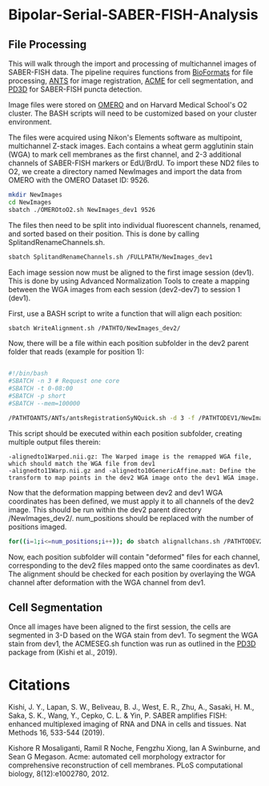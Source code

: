 # Bipolar-Serial-SABER-FISH-Analysis

## File Processing
This will walk through the import and processing of multichannel images of SABER-FISH data. The pipeline requires functions from [BioFormats](https://www.openmicroscopy.org/bio-formats/) for file processing, [ANTS](https://github.com/ANTsX/ANTs) for image registration, [ACME](https://github.com/krm15/ACME) for cell segmentation, and [PD3D](https://github.com/ewest11/PD3D) for SABER-FISH puncta detection.

Image files were stored on [OMERO](https://www.openmicroscopy.org/omero/) and on Harvard Medical School's O2 cluster. The BASH scripts will need to be customized based on your cluster environment. 

The files were acquired using Nikon's Elements software as multipoint, multichannel Z-stack images. Each contains a wheat germ agglutinin stain (WGA) to mark cell membranes as the first channel, and 2-3 additional channels of SABER-FISH markers or EdU/BrdU. To import these ND2 files to O2, we create a directory named NewImages and import the data from OMERO with the OMERO Dataset ID: 9526.

```bash
mkdir NewImages
cd NewImages
sbatch ./OMEROtoO2.sh NewImages_dev1 9526
```

The files then need to be split into individual fluorescent channels, renamed, and sorted based on their position. This is done by calling SplitandRenameChannels.sh.

```bash
sbatch SplitandRenameChannels.sh /FULLPATH/NewImages_dev1
```

Each image session now must be aligned to the first image session (dev1). This is done by using Advanced Normalization Tools to create a mapping between the WGA images from each session (dev2-dev7) to session 1 (dev1). 

First, use a BASH script to write a function that will align each position:

```bash
sbatch WriteAlignment.sh /PATHTO/NewImages_dev2/
```

Now, there will be a file within each position subfolder in the dev2 parent folder that reads (example for position 1):
```bash

#!/bin/bash
#SBATCH -n 3 # Request one core
#SBATCH -t 0-08:00
#SBATCH -p short
#SBATCH --mem=100000

/PATHTOANTS/ANTs/antsRegistrationSyNQuick.sh -d 3 -f /PATHTODEV1/NewImages_dev1/NewImages_dev1_1/image_1_C0.tiff -m /PATHTODEV2/NewImages_dev2/NewImages_dev2_1/image_dev2_1_C0.tiff -o /PATHTODEV2/NewImages_dev2/NewImages_dev2_1/image_dev2_1-aligned -j 1
```

This script should be executed within each position subfolder, creating multiple output files therein:
```
-alignedto1Warped.nii.gz: The Warped image is the remapped WGA file, which should match the WGA file from dev1
-alignedto11Warp.nii.gz and -alignedto10GenericAffine.mat: Define the transform to map points in the dev2 WGA image onto the dev1 WGA image. 
```

Now that the deformation mapping between dev2 and dev1 WGA coordinates has been defined, we must apply it to all channels of the dev2 image. This should be run within the dev2 parent directory /NewImages_dev2/. num_positions should be replaced with the number of positions imaged.
```bash
for((i=1;i<=num_positions;i++)); do sbatch alignallchans.sh /PATHTODEV2/NewImages_dev2_${i} /PATHTODEV1/NewImages_dev1/NewImages_dev1_${i}_C0.tiff;done
```

Now, each position subfolder will contain "deformed" files for each channel, corresponding to the dev2 files mapped onto the same coordinates as dev1. The alignment should be checked for each position by overlaying the WGA channel after deformation with the WGA channel from dev1. 

## Cell Segmentation
Once all images have been aligned to the first session, the cells are segmented in 3-D based on the WGA stain from dev1. To segment the WGA stain from dev1, the ACMESEG.sh function was run as outlined in the [PD3D](https://github.com/ewest11/PD3D) package from (Kishi et al., 2019). 

# Citations

Kishi, J. Y., Lapan, S. W., Beliveau, B. J., West, E. R., Zhu, A., Sasaki, H. M., Saka, S. K., Wang, Y., Cepko, C. L. & Yin, P. SABER amplifies FISH: enhanced multiplexed imaging of RNA and DNA in cells and tissues. Nat Methods 16, 533-544 (2019).

Kishore R Mosaliganti, Ramil R Noche, Fengzhu Xiong, Ian A Swinburne, and Sean G Megason. Acme: automated cell morphology extractor for comprehensive reconstruction of cell membranes. PLoS computational biology, 8(12):e1002780, 2012.
